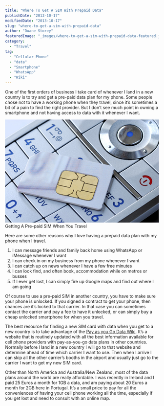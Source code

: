 ```yaml
---
title: "Where To Get A SIM With Prepaid Data"
publishDate: "2013-10-17"
modifiedDate: "2013-10-17"
slug: "where-to-get-a-sim-with-prepaid-data"
author: "Duane Storey"
featuredImage: "_images/where-to-get-a-sim-with-prepaid-data-featured.jpg"
category:
  - "Travel"
tag:
  - "Cellular Phone"
  - "data"
  - "Smartphone"
  - "WhatsApp"
  - "Wiki"
---
```


One of the first orders of business I take card of whenever I land in a new country is to try and get a pre-paid data plan for my phone. Some people chose not to have a working phone when they travel, since it’s sometimes a bit of a pain to find the right provider. But I don’t see much point in owning a smartphone and not having access to data with it whenever I want.

![Getting A Pre-paid SIM When You Travel](_images/where-to-get-a-sim-with-prepaid-data-1.jpg)Getting A Pre-paid SIM When You Travel



Here are some other reasons why I love having a prepaid data plan with my phone when I travel.

1. I can message friends and family back home using WhatsApp or iMessage whenever I want
2. I can check in on my business from my phone whenever I want
3. I can catch up on news whenever I have a few free minutes
4. I can look find, and often book, accommodation while on metros or busses
5. If I ever get lost, I can simply fire up Google maps and find out where I am going

Of course to use a pre-paid SIM in another country, you have to make sure your phone is unlocked. If you signed a contract to get your phone, then chances are it’s locked to that carrier. In that case you can sometimes contact the carrier and pay a fee to have it unlocked, or can simply buy a cheap unlocked smartphone for when you travel.

The best resource for finding a new SIM card with data when you get to a new country is to take advantage of the [Pay as you Go Data Wiki](http://prepaidwithdata.wikia.com/wiki/Prepaid_SIM_with_data). It’s a website that is routinely updated with all the best information available for cell phone providers with pay-as-you-go data plans in other countries. Normally before I land in a new country I will go to that website and determine ahead of time which carrier I want to use. Then when I arrive I can skip all the other carrier’s booths in the airport and usually just go to the carrier I want to get my new SIM card.

Other than North America and Australia/New Zealand, most of the data plans around the world are really affordable. I was recently in Ireland and I paid 25 Euros a month for 1GB a data, and am paying about 20 Euros a month for 2GB here in Portugal. It’s a small price to pay for all the conveniences of having your cell phone working all the time, especially if you get lost and need to consult with an online map.